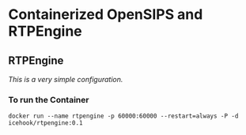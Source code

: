 Containerized OpenSIPS and RTPEngine
====================

RTPEngine
----------------------

*This is a very simple configuration.*  

### To run the Container

```
docker run --name rtpengine -p 60000:60000 --restart=always -P -d icehook/rtpengine:0.1
```
